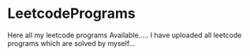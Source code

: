 # LeetcodePrograms
Here all my leetcode programs Available.....
I have uploaded all leetcode programs which are solved by myself...

